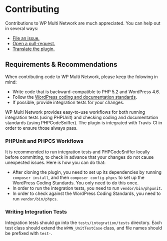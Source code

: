 # Contributing

Contributions to WP Multi Network are much appreciated. You can help out in several ways:

* [File an issue.](https://github.com/stuttter/wp-multi-network/issues/new)
* [Open a pull-request.](https://github.com/stuttter/wp-multi-network/compare)
* [Translate the plugin.](https://translate.wordpress.org/projects/wp-plugins/wp-multi-network)

## Requirements & Recommendations

When contributing code to WP Multi Network, please keep the folowing in mind:

* Write code that is backward-compatible to PHP 5.2 and WordPress 4.6.
* Follow the [WordPress coding and documentation standards](https://make.wordpress.org/core/handbook/best-practices/coding-standards/).
* If possible, provide integration tests for your changes.

WP Multi Network provides easy-to-use workflows for both running integration tests (using PHPUnit) and checking coding and documentation standards (using PHPCodeSniffer). The plugin is integrated with Travis-CI in order to ensure those always pass.

### PHPUnit and PHPCS Workflows

It is recommended to run integration tests and PHPCodeSniffer locally before committing, to check in advance that your changes do not cause unexpected issues. Here is how you can do that:

* After cloning the plugin, you need to set up its dependencies by running `composer install`, and then `composer config-phpcs` to set up the WordPress Coding Standards. You only need to do this once.
* In order to run the integration tests, you need to run `vendor/bin/phpunit`.
* In order to check against the WordPress Coding Standards, you need to run `vendor/bin/phpcs`.

### Writing Integration Tests

Integration tests should go into the `tests/integration/tests` directory. Each test class should extend the `WPMN_UnitTestCase` class, and file names should be prefixed with `test-`.
